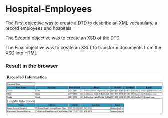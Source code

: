 # Hospital-Employees

The First objective was to create a DTD to describe an XML vocabulary, a record employees and hospitals.

The Second objective was to create an XSD of the DTD

The Final objective was to create an XSLT to transform documents from the XSD into HTML


### Result in the browser

![image1](inbrowser.png)

